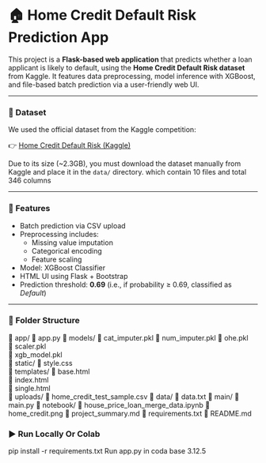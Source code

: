 # 🏠 Home Credit Default Risk Prediction App

This project is a **Flask-based web application** that predicts whether a loan applicant is likely to default, using the **Home Credit Default Risk dataset** from Kaggle. It features data preprocessing, model inference with XGBoost, and file-based batch prediction via a user-friendly web UI.

---

### 🔗 Dataset

We used the official dataset from the Kaggle competition:

👉 [Home Credit Default Risk (Kaggle)](https://www.kaggle.com/competitions/home-credit-default-risk/data)

Due to its size (~2.3GB), you must download the dataset manually from Kaggle and place it in the `data/` directory.
which contain 10 files and total 346 columns

---

### 🚀 Features

- Batch prediction via CSV upload
- Preprocessing includes:
  - Missing value imputation
  - Categorical encoding
  - Feature scaling
- Model: XGBoost Classifier
- HTML UI using Flask + Bootstrap
- Prediction threshold: **0.69** (i.e., if probability ≥ 0.69, classified as *Default*)

---

### 📂 Folder Structure

📁 app/
    📄 app.py
    📁 models/
        📄 cat_imputer.pkl
        📄 num_imputer.pkl
        📄 ohe.pkl        
        📄 scaler.pkl     
        📄 xgb_model.pkl  
    📁 static/
        📄 style.css      
    📁 templates/
        📄 base.html      
        📄 index.html     
        📄 single.html    
    📁 uploads/
        📄 home_credit_test_sample.csv
📁 data/
    📄 data.txt
📁 main/
    📄 main.py
📁 notebook/
    📄 house_price_loan_merge_data.ipynb
📄 home_credit.png
📄 project_summary.md
📄 requirements.txt
📄 README.md


### ▶️ Run Locally Or Colab 

pip install -r requirements.txt
Run app.py in coda base 3.12.5

